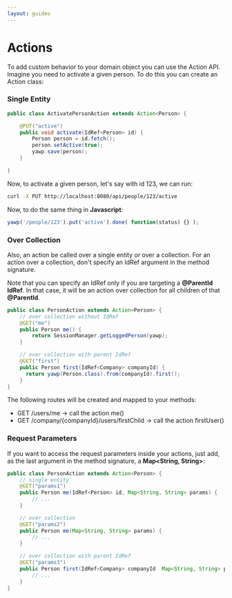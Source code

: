 ```yaml
---
layout: guides
---
```

# Actions

To add custom behavior to your domain object you can use the Action API. Imagine you need to 
activate a given person. To do this you can create an Action class:

### Single Entity

~~~ java
public class ActivatePersonAction extends Action<Person> {

    @PUT("active")
    public void activate(IdRef<Person> id) {
        Person person = id.fetch();
        person.setActive(true);
        yawp.save(person);
    }

}
~~~

Now, to activate a given person, let's say with id 123, we can run:

~~~ bash
curl -X PUT http://localhost:8080/api/people/123/active
~~~

Now, to do the same thing in __Javascript__:

~~~ javascript
yawp('/people/123').put('active').done( function(status) {} );
~~~

### Over Collection

Also, an action be called over a single entity or over a collection. For an action over a collection, 
don't specify an IdRef argument in the method signature.

Note that you can specify an IdRef only if you are targeting a __@ParentId IdRef__. In that case, it will
be an action over collection for all children of that __@ParentId__.

~~~ java
public class PersonAction extends Action<Person> {
    // over collection without IdRef
    @GET("me")
    public Person me() {
        return SessionManager.getLoggedPerson(yawp);
    }

    // over collection with parent IdRef
    @GET("first")
    public Person first(IdRef<Company> companyId) {
      return yawp(Person.class).from(companyId).first();
    }
}
~~~

The following routes will be created and mapped to your methods:

  * GET /users/me -> call the action me()
  * GET /company/{companyId}/users/firstChild -> call the action firstUser()
  
### Request Parameters

If you want to access the request parameters inside your actions, just add,     as the last argument 
in the method signature, a __Map<String, String>__:

~~~ java
public class PersonAction extends Action<Person> {
    // single entity
    @GET("params1")
    public Person me(IdRef<Person> id, Map<String, String> params) {
        // ...
    }

    // over collection
    @GET("params2")
    public Person me(Map<String, String> params) {
        // ...
    }

    // over collection with parent IdRef
    @GET("params3")
    public Person first(IdRef<Company> companyId  Map<String, String> params) {
        // ...
    }
}
~~~
